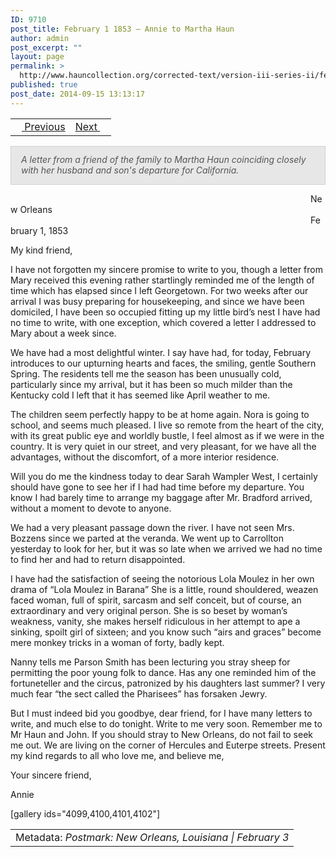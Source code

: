 ```yaml
---
ID: 9710
post_title: February 1 1853 – Annie to Martha Haun
author: admin
post_excerpt: ""
layout: page
permalink: >
  http://www.hauncollection.org/corrected-text/version-iii-series-ii/february-1-1853-annie-to-unknown/
published: true
post_date: 2014-09-15 13:13:17
---
```

<table style="width: 100%;">
<tbody>
<tr>
<td><a title="March 21 1843" href="http://www.hauncollection.org/version-3/version-iii-series-ii/march-21-1843-martha-haun-to-james-haun/"><img src="https://lh3.googleusercontent.com/-EFJpxxNiPNw/VqgtWBCZrMI/AAAAAAAAAFU/WfY4lPFWWkg/s800-Ic42/Soeb-Plain-Arrows-8-10px.png" alt="" width="10" height="10" /> Previous</a></td>
<td style="text-align: right;"><a title="February 24 1853" href="http://www.hauncollection.org/version-3/version-iii-series-ii/february-24-1853-martha-haun-to-james-haun/">Next <img src="https://lh3.googleusercontent.com/-67k0cYlpXHw/VqgtWKz1MXI/AAAAAAAAAFU/k9PW_Piyurk/s800-Ic42/Soeb-Plain-Arrows-5-10px.png" alt="" width="10" height="10" /></a></td>
</tr>
</tbody>
</table>
<p style="padding: 12px 16px 14px 16px; color: #555555; background-color: #e8e7e7; border: #d2d0cf 1px solid;"><em>A letter from a friend of the family to Martha Haun coinciding closely with her husband and son's departure for California.
</em></p>
<span style="margin-left: 480px;">New Orleans</span>
<span style="margin-left: 480px;">February 1, 1853</span>

My kind friend,

I have not forgotten my sincere promise to write to you, though a letter from Mary received this evening rather startlingly reminded me of the length of time which has elapsed since I left Georgetown. For two weeks after our arrival I was busy preparing for housekeeping, and since we have been domiciled, I have been so occupied fitting up my little bird’s nest I have had no time to write, with one exception, which covered a letter I addressed to Mary about a week since.

We have had a most delightful winter. I say have had, for today, February introduces to our upturning hearts and faces, the smiling, gentle Southern Spring. The residents tell me the season has been unusually cold, particularly since my arrival, but it has been so much milder than the Kentucky cold I left that it has seemed like April weather to me.

The children seem perfectly happy to be at home again. Nora is going to school, and seems much pleased. I live so remote from the heart of the city, with its great public eye and worldly bustle, I feel almost as if we were in the country. It is very quiet in our street, and very pleasant, for we have all the advantages, without the discomfort, of a more interior residence.

Will you do me the kindness today to dear Sarah Wampler West, I certainly should have gone to see her if I had had time before my departure. You know I had barely time to arrange my baggage after Mr. Bradford arrived, without a moment to devote to anyone.

We had a very pleasant passage down the river. I have not seen Mrs. Bozzens since we parted at the veranda. We went up to Carrollton yesterday to look for her, but it was so late when we arrived we had no time to find her and had to return disappointed.

I have had the satisfaction of seeing the notorious Lola Moulez in her own drama of “Lola Moulez in Barana” She is a little, round shouldered, weazen faced woman, full of spirit, sarcasm and self conceit, but of course, an extraordinary and very original person. She is so beset by woman’s weakness, vanity, she makes herself ridiculous in her attempt to ape a sinking, spoilt girl of sixteen; and you know such “airs and graces” become mere monkey tricks in a woman of forty, badly kept.

Nanny tells me Parson Smith has been lecturing you stray sheep for permitting the poor young folk to dance. Has any one reminded him of the fortuneteller and the circus, patronized by his daughters last summer? I very much fear “the sect called the Pharisees” has forsaken Jewry.

But I must indeed bid you goodbye, dear friend, for I have many letters to write, and much else to do tonight. Write to me very soon. Remember me to Mr Haun and John. If you should stray to New Orleans, do not fail to seek me out. We are living on the corner of Hercules and Euterpe streets. Present my kind regards to all who love me, and believe me,

Your sincere friend,

Annie

[gallery ids="4099,4100,4101,4102"]
<table style="width: 100%;">
<tbody>
<tr>
<td>Metadata:
<em>Postmark: New Orleans, Louisiana | February 3</em></td>
</tr>
</tbody>
</table>